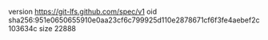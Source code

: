 version https://git-lfs.github.com/spec/v1
oid sha256:951e0650655910e0aa23cf6c799925d110e2878671cf6f3fe4aebef2c103634c
size 22888
